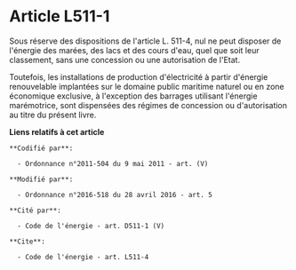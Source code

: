 # Article L511-1

Sous réserve des dispositions de l'article L. 511-4, nul ne peut disposer de l'énergie des marées, des lacs et des cours
d'eau, quel que soit leur classement, sans une concession ou une autorisation de l'Etat.

Toutefois, les installations de production d'électricité à partir d'énergie renouvelable implantées sur le domaine public
maritime naturel ou en zone économique exclusive, à l'exception des barrages utilisant l'énergie marémotrice, sont dispensées
des régimes de concession ou d'autorisation au titre du présent livre.

**Liens relatifs à cet article**

	**Codifié par**:

	  - Ordonnance n°2011-504 du 9 mai 2011 - art. (V)

	**Modifié par**:

	  - Ordonnance n°2016-518 du 28 avril 2016 - art. 5

	**Cité par**:

	  - Code de l'énergie - art. D511-1 (V)

	**Cite**:

	  - Code de l'énergie - art. L511-4
